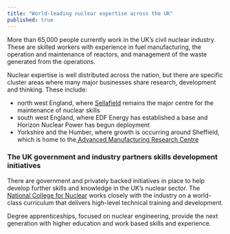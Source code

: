 ```yaml
---
title: "World-leading nuclear expertise across the UK"
published: true
---
```

More than 65,000 people currently work in the UK’s civil nuclear industry. These are skilled workers with experience in fuel manufacturing, the operation and maintenance of reactors, and management of the waste generated from the operations.

Nuclear expertise is well distributed across the nation, but there are specific cluster areas where many major businesses share research, development and thinking. These include: 

- north west England, where [Sellafield](http://www.sellafieldsites.com/) remains the major centre for the maintenance of nuclear skills
- south west England, where EDF Energy has established a base and Horizon Nuclear Power has begun deployment
- Yorkshire and the Humber, where growth is occurring around Sheffield, which is home to the[ Advanced Manufacturing Research Centre](http://www.amrc.co.uk/)

### The UK government and industry partners skills development initiatives

There are government and privately backed initiatives in place to help develop further skills and knowledge in the UK’s nuclear sector. The [National College for Nuclear](https://www.nsan.co.uk/news/national-nuclear-college) works closely with the industry on a world-class curriculum that delivers high-level technical training and development. 

Degree apprenticeships, focused on nuclear engineering, provide the next generation with higher education and work based skills and experience. 
